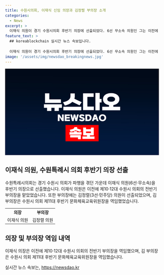 ```yaml
---
title: 수원시의회, 이재식 신임 의장과 김정렬 부의장 소개
categories:
  - News
excerpt: >
  이재식 의원이 경기 수원시의회 후반기 의장에 선출되었다. 6선 무소속 의원인 그는 이전에 수원시의회 부의장을 역임한 경험이 있으며, 김정렬 의원이 부의장으로 선출되었다. 이 둘은 수원시의회에서 각각 중요한 역할을 맡았던 인물로, 이에 대한 관심이 증폭되고 있다.
feature_text: >
  ## koreablockchain 실시간 뉴스 속보입니다.

  이재식 의원이 경기 수원시의회 후반기 의장에 선출되었다. 6선 무소속 의원인 그는 이전에 수원시의회 부의장을 역임한 경험이 있으며, 김정렬 의원이 부의장으로 선출되었다. 이 둘은 수원시의회에서 각각 중요한 역할을 맡았던 인물로, 이에 대한 관심이 증폭되고 있다.
image: '/assets/img/newsdao_breakingnews.jpg'
---
```


<p><img src="/assets/img/newsdao_breakingnews.jpg" alt="koreablockchain 속보" /></p>

<h2 data-ke-size="size26">이재식 의원, 수원특례시 의회 후반기 의장 선출</h2>

<p data-ke-size="size16">수원특례시의회는 경기 수원시 의회가 파행을 겪던 가운데 이재식 의원(6선·무소속)을 후반기 의장으로 선출했습니다. 이재식 의원은 이전에 제10·12대 수원시 의회의 전반기 부의장을 맡았었습니다. 또한 부의장에는 김정렬(3선·민주당) 의원이 선출되었으며, 김 부의장은 수원시 의회 제11대 후반기 문화체육교육위원장을 역임했었습니다.</p>

<table>
  <tr>
    <td style="text-align: center; height: 17px;"><b>의장</b></td>
    <td style="text-align: center; height: 17px;"><b>부의장</b></td>
  </tr>
  <tr>
    <td style="text-align: center; height: 17px;">이재식 의원</td>
    <td style="text-align: center; height: 17px;">김정렬 의원</td>
  </tr>
</table>

<h2 data-ke-size="size26">의장 및 부의장 역임 내역</h2>

<p data-ke-size="size16">이재식 의장은 이전에 제10·12대 수원시 의회의 전반기 부의장을 역임했으며, 김 부의장은 수원시 의회 제11대 후반기 문화체육교육위원장을 역임했습니다.</p>
실시간 뉴스 속보는, <a href="https://newsdao.kr" rel="dofollow">https://newsdao.kr</a>


